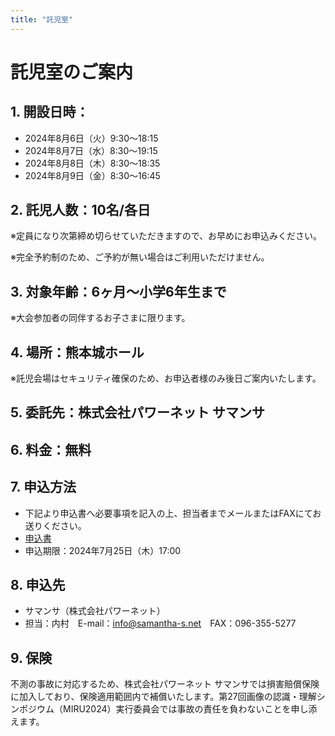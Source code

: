 ```yaml
---
title: "託児室"
---
```





# 託児室のご案内

## 1. 開設日時：
- 2024年8月6日（火）9:30～18:15
- 2024年8月7日（水）8:30～19:15
- 2024年8月8日（木）8:30～18:35
- 2024年8月9日（金）8:30～16:45

## 2. 託児人数：10名/各日
※定員になり次第締め切らせていただきますので、お早めにお申込みください。

※完全予約制のため、ご予約が無い場合はご利用いただけません。

## 3. 対象年齢：6ヶ月～小学6年生まで
※大会参加者の同伴するお子さまに限ります。

## 4. 場所：熊本城ホール

※託児会場はセキュリティ確保のため、お申込者様のみ後日ご案内いたします。

## 5. 委託先：株式会社パワーネット サマンサ

## 6. 料金：無料

## 7. 申込方法
- 下記より申込書へ必要事項を記入の上、担当者までメールまたはFAXにてお送りください。
- [申込書](/託児利用申込書（第27回画像の認識・理解シンポジウム）.xlsx)
- 申込期限：2024年7月25日（木）17:00


## 8. 申込先　　
- サマンサ（株式会社パワーネット）
- 担当：内村　E-mail：info@samantha-s.net　FAX：096-355-5277


## 9. 保険
不測の事故に対応するため、株式会社パワーネット サマンサでは損害賠償保険に加入しており、保険適用範囲内で補償いたします。第27回画像の認識・理解シンポジウム（MIRU2024）実行委員会では事故の責任を負わないことを申し添えます。
